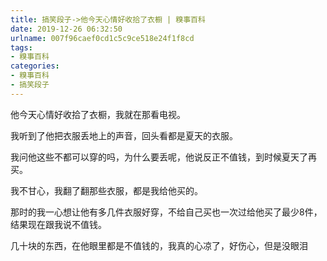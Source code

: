 ```yaml
---
title: 搞笑段子->他今天心情好收拾了衣橱 | 糗事百科
date: 2019-12-26 06:32:50
urlname: 007f96caef0cd1c5c9ce518e24f1f8cd
tags: 
- 糗事百科
categories:
- 糗事百科
- 搞笑段子
---
```

他今天心情好收拾了衣橱，我就在那看电视。

我听到了他把衣服丢地上的声音，回头看都是夏天的衣服。

我问他这些不都可以穿的吗，为什么要丢呢，他说反正不值钱，到时候夏天了再买。

我不甘心，我翻了翻那些衣服，都是我给他买的。

那时的我一心想让他有多几件衣服好穿，不给自己买也一次过给他买了最少8件，结果现在跟我说不值钱。

几十块的东西，在他眼里都是不值钱的，我真的心凉了，好伤心，但是没眼泪


